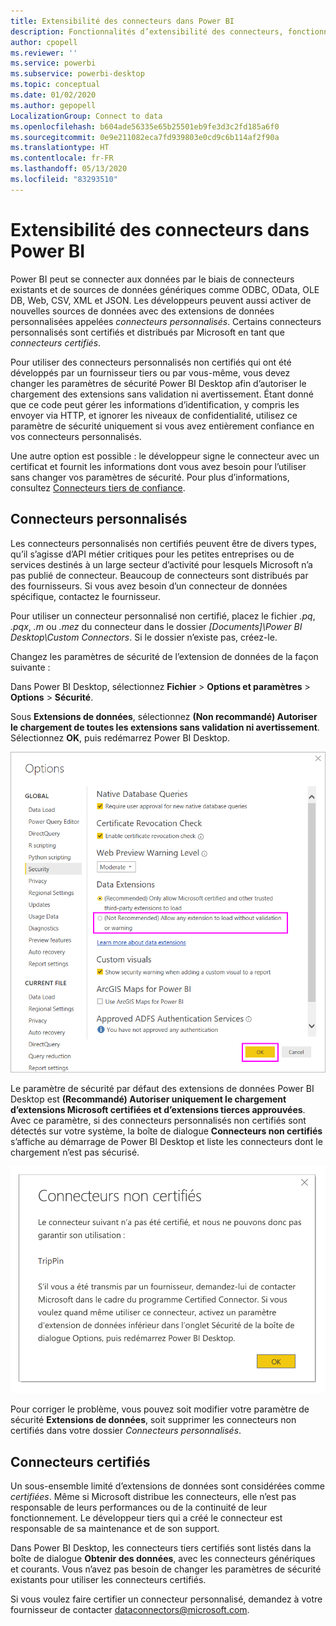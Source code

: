```yaml
---
title: Extensibilité des connecteurs dans Power BI
description: Fonctionnalités d’extensibilité des connecteurs, fonctionnalités, paramètres de sécurité et connecteurs certifiés
author: cpopell
ms.reviewer: ''
ms.service: powerbi
ms.subservice: powerbi-desktop
ms.topic: conceptual
ms.date: 01/02/2020
ms.author: gepopell
LocalizationGroup: Connect to data
ms.openlocfilehash: b604ade56335e65b25501eb9fe3d3c2fd185a6f0
ms.sourcegitcommit: 0e9e211082eca7fd939803e0cd9c6b114af2f90a
ms.translationtype: HT
ms.contentlocale: fr-FR
ms.lasthandoff: 05/13/2020
ms.locfileid: "83293510"
---
```

# <a name="connector-extensibility-in-power-bi"></a>Extensibilité des connecteurs dans Power BI

Power BI peut se connecter aux données par le biais de connecteurs existants et de sources de données génériques comme ODBC, OData, OLE DB, Web, CSV, XML et JSON. Les développeurs peuvent aussi activer de nouvelles sources de données avec des extensions de données personnalisées appelées *connecteurs personnalisés*. Certains connecteurs personnalisés sont certifiés et distribués par Microsoft en tant que *connecteurs certifiés*.

Pour utiliser des connecteurs personnalisés non certifiés qui ont été développés par un fournisseur tiers ou par vous-même, vous devez changer les paramètres de sécurité Power BI Desktop afin d’autoriser le chargement des extensions sans validation ni avertissement. Étant donné que ce code peut gérer les informations d’identification, y compris les envoyer via HTTP, et ignorer les niveaux de confidentialité, utilisez ce paramètre de sécurité uniquement si vous avez entièrement confiance en vos connecteurs personnalisés.

Une autre option est possible : le développeur signe le connecteur avec un certificat et fournit les informations dont vous avez besoin pour l’utiliser sans changer vos paramètres de sécurité. Pour plus d’informations, consultez [Connecteurs tiers de confiance](desktop-trusted-third-party-connectors.md).

## <a name="custom-connectors"></a>Connecteurs personnalisés

Les connecteurs personnalisés non certifiés peuvent être de divers types, qu’il s’agisse d’API métier critiques pour les petites entreprises ou de services destinés à un large secteur d’activité pour lesquels Microsoft n’a pas publié de connecteur. Beaucoup de connecteurs sont distribués par des fournisseurs. Si vous avez besoin d’un connecteur de données spécifique, contactez le fournisseur. 

Pour utiliser un connecteur personnalisé non certifié, placez le fichier *.pq*, *.pqx*, *.m* ou *.mez* du connecteur dans le dossier *\[Documents]\\Power BI Desktop\\Custom Connectors*. Si le dossier n’existe pas, créez-le.

Changez les paramètres de sécurité de l’extension de données de la façon suivante :

Dans Power BI Desktop, sélectionnez **Fichier** > **Options et paramètres** > **Options** > **Sécurité**.

Sous **Extensions de données**, sélectionnez **(Non recommandé) Autoriser le chargement de toutes les extensions sans validation ni avertissement**. Sélectionnez **OK**, puis redémarrez Power BI Desktop. 

![Autoriser les connecteurs personnalisés non certifiés dans les options de sécurité des extensions de données](media/desktop-connector-extensibility/data-extension-security-1.png)

Le paramètre de sécurité par défaut des extensions de données Power BI Desktop est **(Recommandé) Autoriser uniquement le chargement d’extensions Microsoft certifiées et d’extensions tierces approuvées**. Avec ce paramètre, si des connecteurs personnalisés non certifiés sont détectés sur votre système, la boîte de dialogue **Connecteurs non certifiés** s’affiche au démarrage de Power BI Desktop et liste les connecteurs dont le chargement n’est pas sécurisé.

![Boîte de dialogue Connecteurs non certifiés](media/desktop-connector-extensibility/data-extension-security-2.png)

Pour corriger le problème, vous pouvez soit modifier votre paramètre de sécurité **Extensions de données**, soit supprimer les connecteurs non certifiés dans votre dossier *Connecteurs personnalisés*.

## <a name="certified-connectors"></a>Connecteurs certifiés

Un sous-ensemble limité d’extensions de données sont considérées comme *certifiées*. Même si Microsoft distribue les connecteurs, elle n’est pas responsable de leurs performances ou de la continuité de leur fonctionnement. Le développeur tiers qui a créé le connecteur est responsable de sa maintenance et de son support. 

Dans Power BI Desktop, les connecteurs tiers certifiés sont listés dans la boîte de dialogue **Obtenir des données**, avec les connecteurs génériques et courants. Vous n’avez pas besoin de changer les paramètres de sécurité existants pour utiliser les connecteurs certifiés.

Si vous voulez faire certifier un connecteur personnalisé, demandez à votre fournisseur de contacter dataconnectors@microsoft.com.
